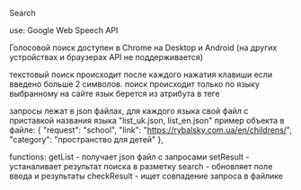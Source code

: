 
 Search 
 
 use:
    Google Web Speech API
    
 Голосовой поиск  доступен в Chrome на Desktop и Android (на других устройствах и браузерах API не поддерживается)
 
 текстовый поиск происходит после каждого нажатия клавиши если введено больше 2 символов.
 поиск происходит только по языку выбранному на сайте 
 язык берется из атрибута в теге <html lang='uk'>
    
    
 запросы лежат в json файлах, для каждого языка свой файл с приставкой названия языка  "list_uk.json, list_en.json"
 пример объекта в файле:
 {
    "request": "school",
    "link": "https://rybalsky.com.ua/en/childrens/",
    "category": "пространство для детей"
 },
 
 functions:
    getList - получает json файл с запросами
    setResult - устаналивает результат поиска в разметку
    search - обновляет поле ввода и результаты
    checkResult - ищет совпадение запроса в файлике 